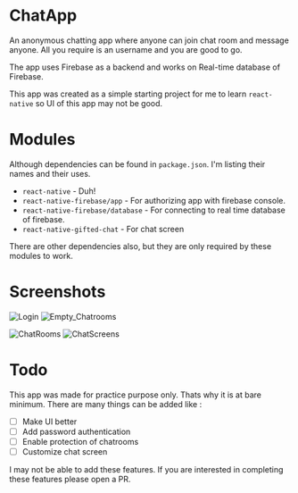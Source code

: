 # ChatApp
An anonymous chatting app where anyone can join chat room and message anyone. All you require is an username and you are good to go.

The app uses Firebase as a backend and works on Real-time database of Firebase.

This app was created as a simple starting project for me to learn `react-native` so UI of this app may not be good.

# Modules
Although dependencies can be found in `package.json`. I'm listing their names and their uses.

- `react-native` - Duh!
- `react-native-firebase/app` - For authorizing app with firebase console.
- `react-native-firebase/database` - For connecting to real time database of firebase.
- `react-native-gifted-chat` - For chat screen


There are other dependencies also, but they are only  required by these modules to work.

# Screenshots

![Login](/Screenshots/Login.jpg) ![Empty_Chatrooms](/Screenshots/Empty_Chatrooms.jpg)

![ChatRooms](/Screenshots/ChatRooms.jpg) ![ChatScreens](/Screenshots/ChatScreens.jpg)

# Todo

This app was made for practice purpose only. Thats why it is at bare minimum. There are many things can be added like :

- [ ] Make UI better
- [ ] Add password authentication
- [ ] Enable protection of chatrooms
- [ ] Customize chat screen

I may not be able to add these features. If you are interested in completing these features please open a PR.
